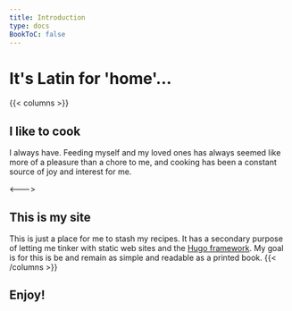 ```yaml
---
title: Introduction
type: docs
BookToC: false
---
```


# It's Latin for 'home'...

{{< columns >}}
## I like to cook

I always have. Feeding myself and my loved ones has always seemed like more of a pleasure than a chore to me, and cooking has been a constant source of joy and interest for me.

<--->

## This is my site

This is just a place for me to stash my recipes. It has a secondary purpose of letting me tinker with static web sites and the [Hugo framework](https://gohugo.io/ "Hugo"). My goal is for this is be and remain as simple and readable as a printed book.
{{< /columns >}}


## Enjoy!


